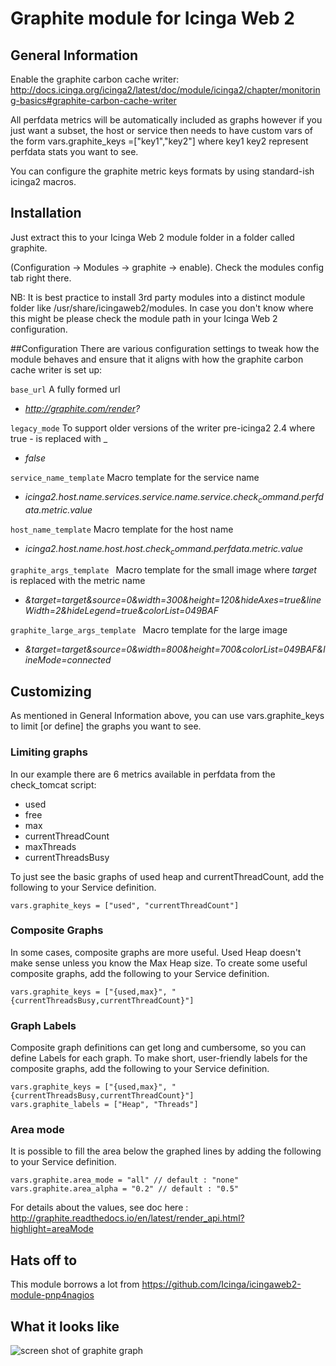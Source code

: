 # Graphite module for Icinga Web 2

## General Information

Enable the graphite carbon cache writer: http://docs.icinga.org/icinga2/latest/doc/module/icinga2/chapter/monitoring-basics#graphite-carbon-cache-writer

All perfdata metrics will be automatically included as graphs however if you just want a subset, the host or service then needs to have custom vars of the form vars.graphite_keys =["key1","key2"] where key1 key2 represent perfdata stats you want to see.

You can configure the graphite metric keys formats by using standard-ish icinga2 macros.
## Installation

Just extract this to your Icinga Web 2 module folder in a folder called graphite.

(Configuration -> Modules -> graphite -> enable). Check the modules config tab right there.

NB: It is best practice to install 3rd party modules into a distinct module
folder like /usr/share/icingaweb2/modules. In case you don't know where this
might be please check the module path in your Icinga Web 2 configuration.

##Configuration
There are various configuration settings to tweak how the module behaves and ensure that it aligns with how the graphite carbon cache writer is set up:

``base_url``
A fully formed url
* *http://graphite.com/render?*

``legacy_mode``
To support older versions of the writer pre-icinga2 2.4 where true - is replaced with _
* *false*

``service_name_template``
Macro template for the service name
* *icinga2.$host.name$.services.$service.name$.$service.check_command$.perfdata.$metric$.value*

``host_name_template``
Macro template for the host name
* *icinga2.$host.name$.host.$host.check_command$.perfdata.$metric$.value*

``graphite_args_template ``
Macro template for the small image where $target$ is replaced with the metric name
* *&target=$target$&source=0&width=300&height=120&hideAxes=true&lineWidth=2&hideLegend=true&colorList=049BAF*

``graphite_large_args_template ``
Macro template for the large image
* *&target=$target$&source=0&width=800&height=700&colorList=049BAF&lineMode=connected*

## Customizing
As mentioned in General Information above, you can use vars.graphite_keys to limit [or define] the graphs you want to see.

### Limiting graphs
In our example there are 6 metrics available in perfdata from the check_tomcat script:
* used
* free
* max
* currentThreadCount
* maxThreads
* currentThreadsBusy

To just see the basic graphs of used heap and currentThreadCount, add the following to your Service definition.

    vars.graphite_keys = ["used", "currentThreadCount"]

### Composite Graphs
In some cases, composite graphs are more useful.  Used Heap doesn't make sense unless you know the Max Heap size.  To create some useful composite graphs, add the following to your Service definition.

    vars.graphite_keys = ["{used,max}", "{currentThreadsBusy,currentThreadCount}"]

### Graph Labels
Composite graph definitions can get long and cumbersome, so you can define Labels for each graph.  To make short, user-friendly labels for the composite graphs, add the following to your Service definition.

    vars.graphite_keys = ["{used,max}", "{currentThreadsBusy,currentThreadCount}"]
    vars.graphite_labels = ["Heap", "Threads"]

### Area mode
It is possible to fill the area below the graphed lines by adding the following to your Service definition.

    vars.graphite.area_mode = "all" // default : "none"
    vars.graphite.area_alpha = "0.2" // default : "0.5"

For details about the values, see doc here : http://graphite.readthedocs.io/en/latest/render_api.html?highlight=areaMode

## Hats off to

This module borrows a lot from https://github.com/Icinga/icingaweb2-module-pnp4nagios

## What it looks like		

![screen shot of graphite graph](https://raw.githubusercontent.com/philiphoy/icingaweb2-module-graphite/master/Capture.PNG)
